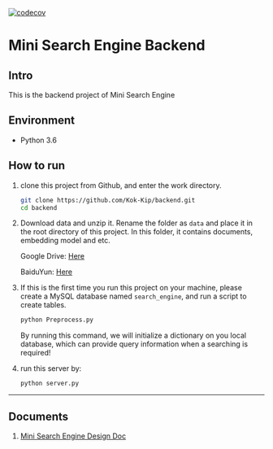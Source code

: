 [![codecov](https://codecov.io/gh/Kok-Kip/backend/branch/master/graph/badge.svg)](https://codecov.io/gh/Kok-Kip/backend)
# Mini Search Engine Backend

## Intro

This is the backend project of Mini Search Engine

## Environment

+ Python 3.6

## How to run

1. clone this project from Github, and enter the work directory.

   ```bash
   git clone https://github.com/Kok-Kip/backend.git
   cd backend
   ```
   
2. Download data and unzip it. Rename the folder as `data` and place it in the root directory of this project. In this folder, it contains documents, embedding model and etc.

   Google Drive: [Here](https://drive.google.com/open?id=1Y72TnaaSDWhSPBSQmMD4TjNzgO3JNf-f)
   
   BaiduYun: [Here]()

3. If this is the first time you run this project on your machine, please create a MySQL database named `search_engine`, and run a script to create tables.

   ```bash
   python Preprocess.py
   ```

   By running this command, we will initialize a dictionary on you local database, which can provide query information when a searching is required!

4. run this server by:

   ```bash
   python server.py
   ```

---

## Documents

1. [Mini Search Engine Design Doc](https://github.com/leungyukshing/SearchEngine/blob/master/backend/Mini%20Search%20Engine%20Design%20Doc.md)
